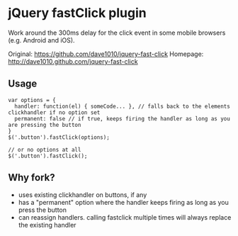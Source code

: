 # jQuery fastClick plugin

Work around the 300ms delay for the click event in some mobile browsers (e.g. Android and iOS).
 
Original: https://github.com/dave1010/jquery-fast-click
Homepage: http://dave1010.github.com/jquery-fast-click
 
## Usage

    var options = {
      handler: function(el) { someCode... }, // falls back to the elements clickhandler if no option set
      permanent: false // if true, keeps firing the handler as long as you are pressing the button 
    }
    $('.button').fastClick(options);

    // or no options at all
    $('.button').fastClick();

## Why fork?

 - uses existing clickhandler on buttons, if any
 - has a "permanent" option where the handler keeps firing as long as you press the button
 - can reassign handlers. calling fastclick multiple times will always replace the existing handler
 